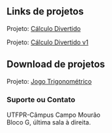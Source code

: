 ## Links de projetos

Projeto: [Cálculo Divertido](https://damatutfpr.github.io/calculodivertido/)<br/>

Projeto: [Cálculo Divertido v1](https://damatutfpr.github.io/joguinho/)<br/>

<!--- Clique Aqui para download do [despair.mp4](/calculodivertido/despair.mp4?raw=true) -->
## Download de projetos
Projeto: [Jogo Trigonométrico](https://drive.google.com/file/d/1WHVdrmPU9rSn7BBFg3vtAtrOrZRbN_mY/view)<br/>

### Suporte ou Contato
UTFPR-Câmpus Campo Mourão <br/>
Bloco G, última sala à direita.
